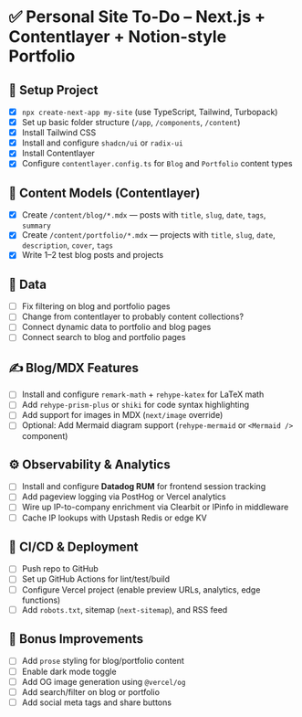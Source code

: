 # ✅ Personal Site To-Do – Next.js + Contentlayer + Notion-style Portfolio

## 🔧 Setup Project

- [x] `npx create-next-app my-site` (use TypeScript, Tailwind, Turbopack)
- [x] Set up basic folder structure (`/app`, `/components`, `/content`)
- [x] Install Tailwind CSS
- [x] Install and configure `shadcn/ui` or `radix-ui`
- [x] Install Contentlayer
- [x] Configure `contentlayer.config.ts` for `Blog` and `Portfolio` content types

## 🧱 Content Models (Contentlayer)

- [x] Create `/content/blog/*.mdx` — posts with `title`, `slug`, `date`, `tags`, `summary`
- [x] Create `/content/portfolio/*.mdx` — projects with `title`, `slug`, `date`, `description`, `cover`, `tags`
- [x] Write 1–2 test blog posts and projects

## 🎨 Data

- [ ] Fix filtering on blog and portfolio pages
- [ ] Change from contentlayer to probably content collections?
- [ ] Connect dynamic data to portfolio and blog pages
- [ ] Connect search to blog and portfolio pages

## ✍️ Blog/MDX Features

- [ ] Install and configure `remark-math` + `rehype-katex` for LaTeX math
- [ ] Add `rehype-prism-plus` or `shiki` for code syntax highlighting
- [ ] Add support for images in MDX (`next/image` override)
- [ ] Optional: Add Mermaid diagram support (`rehype-mermaid` or `<Mermaid />` component)

## ⚙️ Observability & Analytics

- [ ] Install and configure **Datadog RUM** for frontend session tracking
- [ ] Add pageview logging via PostHog or Vercel analytics
- [ ] Wire up IP-to-company enrichment via Clearbit or IPinfo in middleware
- [ ] Cache IP lookups with Upstash Redis or edge KV

## 🚀 CI/CD & Deployment

- [ ] Push repo to GitHub
- [ ] Set up GitHub Actions for lint/test/build
- [ ] Configure Vercel project (enable preview URLs, analytics, edge functions)
- [ ] Add `robots.txt`, sitemap (`next-sitemap`), and RSS feed

## 🧪 Bonus Improvements

- [ ] Add `prose` styling for blog/portfolio content
- [ ] Enable dark mode toggle
- [ ] Add OG image generation using `@vercel/og`
- [ ] Add search/filter on blog or portfolio
- [ ] Add social meta tags and share buttons

